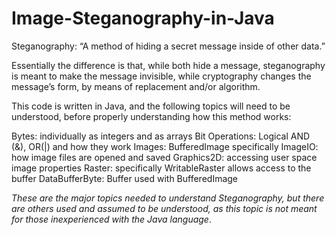 # Image-Steganography-in-Java

Steganography: “A method of hiding a secret message inside of other data.”  

Essentially the difference is that, while both hide a message, steganography is meant to make the message invisible, while cryptography changes the message’s form, by means of replacement and/or algorithm.  

This code is written in Java, and the following topics will need to be understood, before properly understanding how this method works: 

Bytes: individually as integers and as arrays 
Bit Operations: Logical AND (&), OR(|) and how they work 
Images: BufferedImage specifically 
ImageIO: how image files are opened and saved 
Graphics2D: accessing user space image properties 
Raster: specifically WritableRaster allows access to the buffer 
DataBufferByte: Buffer used with BufferedImage 

*These are the major topics needed to understand Steganography, but there are others used and assumed to be understood, as this topic is not meant for those inexperienced with the Java language*.
